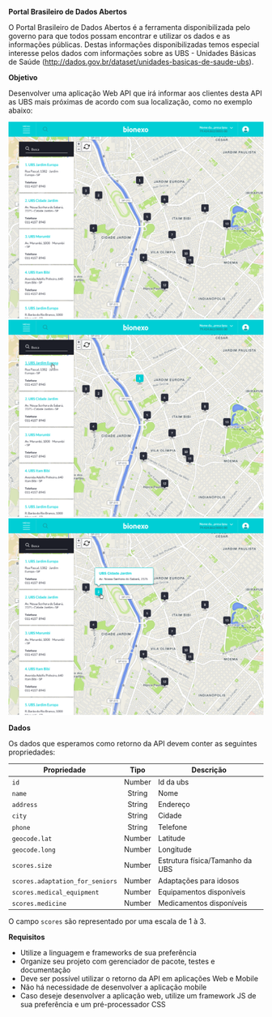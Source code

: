 **Portal Brasileiro de Dados Abertos**

O Portal Brasileiro de Dados Abertos é a ferramenta disponibilizada pelo governo para que todos possam encontrar e utilizar os dados e as informações públicas. Destas informações disponibilizadas temos especial interesse pelos dados com informações sobre as UBS - Unidades Básicas de Saúde (http://dados.gov.br/dataset/unidades-basicas-de-saude-ubs).

**Objetivo**

Desenvolver uma aplicação Web API que irá informar aos clientes desta API as UBS mais próximas de acordo com sua localização, como no exemplo abaixo:

![Layout 01](images/01-UBS-layout.png)
![Layout 02](images/02-UBS-layout.png)
![Layout 03](images/03-UBS-layout.png)

**Dados**

Os dados que esperamos como retorno da API devem conter as seguintes propriedades:

| Propriedade                       | Tipo   | Descrição                       |
| --------------------------------- |:------:| ------------------------------- |
| `id`                              | Number | Id da ubs                       |
| `name`                            | String | Nome                            |
| `address`                         | String | Endereço                        |
| `city`                            | String | Cidade                          |
| `phone`                           | String | Telefone                        |
| `geocode.lat`                     | Number | Latitude                        |
| `geocode.long`                    | Number | Longitude                       |
| `scores.size`                     | Number | Estrutura física/Tamanho da UBS |
| `scores.adaptation_for_seniors`   | Number | Adaptações para idosos          |
| `scores.medical_equipment`        | Number | Equipamentos disponíveis        |
| `scores.medicine`                 | Number | Medicamentos disponíveis        |

O campo `scores` são representado por uma escala de 1 à 3.

**Requisitos**

 - Utilize a linguagem e frameworks de sua preferência 
 - Organize seu   projeto com gerenciador de pacote, testes e documentação
 - Deve ser possível utilizar o retorno da API em aplicações Web e Mobile
 - Não há necessidade de desenvolver a aplicação mobile 
 - Caso deseje desenvolver a aplicação web, utilize um framework JS de sua preferência e um pré-processador CSS
